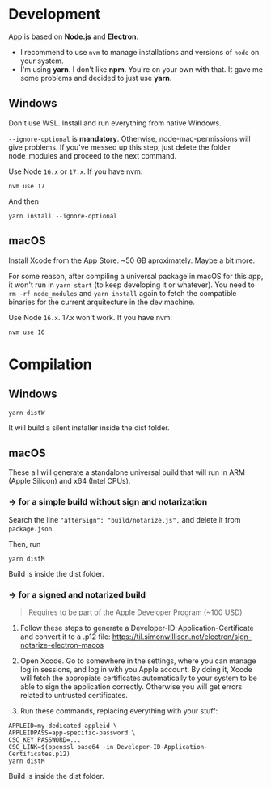 # Development

App is based on **Node.js** and **Electron**. 

- I recommend to use `nvm` to manage installations and versions of `node` on your system.
- I'm using **yarn**. I don't like **npm**. You're on your own with that. It gave me some problems and decided to just use **yarn**.

## Windows

Don't use WSL. Install and run everything from native Windows.

`--ignore-optional` is **mandatory**. Otherwise, node-mac-permissions will give problems. If you've messed up this step, just delete the folder node_modules and proceed to the next command.

Use Node `16.x` or `17.x`. If you have nvm:

```
nvm use 17
```

And then

```
yarn install --ignore-optional
```

## macOS

Install Xcode from the App Store. ~50 GB aproximately. Maybe a bit more.

For some reason, after compiling a universal package in macOS for this app, it won't run in `yarn start` (to keep developing it or whatever). You need to `rm -rf node_modules` and `yarn install` again to fetch the compatible binaries for the current arquitecture in the dev machine.

Use Node `16.x`. 17.x won't work. If you have nvm:

```
nvm use 16
```

# Compilation

## Windows

```
yarn distW
```

It will build a silent installer inside the dist folder.

## macOS

These all will generate a standalone universal build that will run in ARM (Apple Silicon) and x64 (Intel CPUs).

### → for a simple build without sign and notarization

Search the line `"afterSign": "build/notarize.js",` and delete it from `package.json`.

Then, run

```
yarn distM
```

Build is inside the dist folder.

### → for a signed and notarized build

> Requires to be part of the Apple Developer Program (~100 USD)

1. Follow these steps to generate a Developer-ID-Application-Certificate and convert it to a .p12 file: https://til.simonwillison.net/electron/sign-notarize-electron-macos

2. Open Xcode. Go to somewhere in the settings, where you can manage log in sessions, and log in with you Apple account. By doing it, Xcode will fetch the appropiate certificates automatically to your system to be able to sign the application correctly. Otherwise you will get errors related to untrusted certificates.

3. Run these commands, replacing everything with your stuff:

```
APPLEID=my-dedicated-appleid \
APPLEIDPASS=app-specific-password \
CSC_KEY_PASSWORD=...
CSC_LINK=$(openssl base64 -in Developer-ID-Application-Certificates.p12)
yarn distM
```

Build is inside the dist folder.
